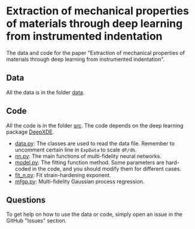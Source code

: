 # Extraction of mechanical properties of materials through deep learning from instrumented indentation

The data and code for the paper "Extraction of mechanical properties of materials through deep learning from instrumented indentation".

## Data

All the data is in the folder [data](data).

## Code

All the code is in the folder [src](src). The code depends on the deep learning package [DeepXDE](https://github.com/lululxvi/deepxde).

- [data.py](src/data.py): The classes are used to read the data file. Remember to uncomment certain line in `ExpData` to scale `dP/dh`.
- [nn.py](src/nn.py): The main functions of multi-fidelity neural networks.
- [model.py](src/model.py): The fitting function method. Some parameters are hard-coded in the code, and you should modify them for different cases.
- [fit_n.py](src/fit_n.py): Fit strain-hardening exponent.
- [mfgp.py](src/mfgp.py): Multi-fidelity Gaussian process regression.

## Questions

To get help on how to use the data or code, simply open an issue in the GitHub "Issues" section.